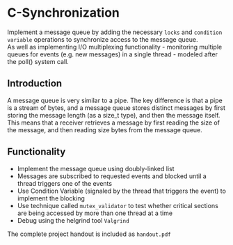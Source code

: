 # C-Synchronization
Implement a message queue by adding the necessary `locks` and `condition variable` operations to synchronize access to the message queue.\
As well as implementing I/O multiplexing functionality - monitoring multiple queues for events (e.g. new messages) in a single thread - modeled after the poll() system call.

## Introduction
A message queue is very similar to a pipe. The key difference is that a pipe is a stream of bytes, and a message queue stores distinct messages by first storing the message length (as a size_t type), and then the message itself.\
This means that a receiver retrieves a message by first reading the size of the message, and then reading size bytes from the message queue.

## Functionality
- Implement the message queue using doubly-linked list 
- Messages are subscribed to requested events and blocked until a thread triggers one of the events 
- Use Condition Variable (signaled by the thread that triggers the event) to implement the blocking
- Use technique called `mutex_validator` to test whether critical sections are being accessed by more than one thread at a time
- Debug using the helgrind tool `Valgrind`

The complete project handout is included as `handout.pdf`
